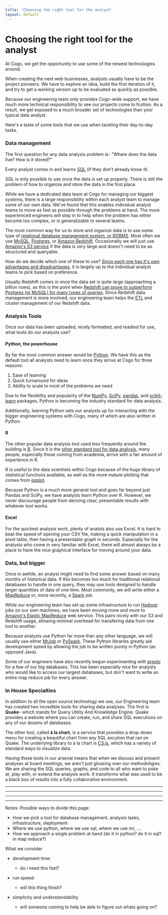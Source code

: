 ```yaml
---
title: 'Choosing the right tool for the analyst'
layout: default
---
```

# Choosing the right tool for the analyst

At Cogo, we get the opportunity to use some of the newest technologies around. 

When creating the next web businesses, analysts usually have to be the project pioneers.
We have to explore an idea, build the first iteration of it, and try to get a working version up to be evaluated as quickly as possible.

Because our engineering team only provides Cogo-wide support, we have much more technical responsibility to see our projects come to fruition.
As a result, we get exposed to a much broader set of technologies than your typical data analyst.

Here's a taste of some tools that we use when tackling their day-to-day tasks.


### Data management

The first question for any data analysis problem is- "Where does the data live? How is it stored?"

Every analyst comes in and learns [SQL](https://en.wikipedia.org/wiki/SQL) (if they don't already know it).

SQL is only possible to use once the data is set up properly.
There is still the problem of how to organize and store the data in the first place.

While we have a dedicated data team at Cogo for managing our biggest systems, there is a large responsibility within each analyst team to manage some of our own data. 
We've found that this enables individual analyst teams to move as fast as possible through the problems at hand.
The more experienced engineers will step in to help when the problem has either become too complex, or is generalizable to several teams.


The most common way for us to store and organize data is to use some type of [relational database management system, or RDBMS](https://en.wikipedia.org/wiki/Relational_database_management_system). 
Most often we use [MySQL](https://www.mysql.com/), [Postgres](http://www.postgresql.org/), or [Amazon Redshift](http://docs.aws.amazon.com/redshift/latest/mgmt/welcome.html).
Occasionally we will just use [Amazon's S3 service](https://aws.amazon.com/s3/) if the data is very large and doesn't need to be as structured and queryable.

How do we decide which one of these to use? 
[Since each one has it's own advantages and disadvantages](https://www.digitalocean.com/community/tutorials/sqlite-vs-mysql-vs-postgresql-a-comparison-of-relational-database-management-systems), it is largely up to the individual analyst teams to pick based on preference.

Usually Redshift comes in once the data set is quite large (approaching a billion rows), as this is the point when [Redshift can prove to outperform Postgres (or MySQL) for many types of queries](https://www.periscopedata.com/blog/redshift-and-rds-postgres-benchmarked.html).
Since Redshift data management is more involved, our engineering team helps the [ETL](https://en.wikipedia.org/wiki/Extract,_transform,_load) and cluster management of our Redshift data.


### Analysis Tools

Once our data has been uploaded, nicely formatted, and readied for use, what tools do our analysts use?

#### Python, the powerhouse

By far the most common answer would be [Python](https://www.python.org/).
We have this as the default tool all analysts need to learn once they arrive at Cogo for three reasons:

1. Ease of learning
2. Quick turnaround for ideas
3. Ability to scale to most of the problems we need

Due to the flexibility and popularity of the [NumPy](http://www.numpy.org/), [SciPy](https://www.scipy.org/), [pandas](http://pandas.pydata.org/), and [scikit-learn](http://scikit-learn.org/) packages, Python is becoming the industry standard for data analysis.

Additionally, learning Python sets our analysts up for interacting with the bigger engineering systems with Cogo, many of which are also written in Python.

#### R

The other popular data analysis tool used less frequently around the building is [R](https://www.r-project.org/about.html).
Since it is the [other standard tool for data analysis](https://www.datacamp.com/community/tutorials/r-or-python-for-data-analysis), many people, especially those coming from academia, arrive with a fair amount of experience in R.

R is useful to the data scientists within Cogo because of the huge library of statistical functions available, as well as the more mature plotting that comes from [ggplot](http://www.statmethods.net/advgraphs/ggplot2.html).

Because Python is a much more general tool and goes far beyond just Pandas and SciPy, we have analysts learn Python over R.
However, we never discourage people from deriving clear, presentable results with whatever tool works.


#### Excel

For the quickest analysis work, plenty of analsts also use Excel. 
It is hard to beat the speed of opening your CSV file, making a quick manipulation in a pivot table, then having a presentable graph in seconds.
Especially for the analysts who come in very familiar with Excel, there will almost always be a place to have the nice graphical interface for moving around your data.


### Data, but bigger

Once in awhile, an analyst might need to find some answer based on many months of historical data.
If this becomes too much for traditional relational databases to handle in one query, they may use tools designed to handle larger quantities of data of one time.
Most commonly, we will write either a [MapReduce](https://en.wikipedia.org/wiki/MapReduce) or, more recently, a [Spark](http://spark.apache.org/) job.

While our engineering team has set up some infrastructure to run [Hadoop](http://hadoop.apache.org/) jobs on our own machines, we have been moving more and more to [Amazon's Elastic MapReduce](https://aws.amazon.com/elasticmapreduce/) web service.
This pairs nicely with our S3 and Redshift usage, allowing minimal overhead for transfering data from one tool to another.

Because analysts use Python far more than any other language, we will usually use either [MrJob](https://pythonhosted.org/mrjob/) or [PySpark](https://spark.apache.org/docs/0.9.0/python-programming-guide.html).
These Python libraries greatly aid development speed by allowing the job to be written purely in Python (as opposed Java).

Some of our engineers have also recently begun experimenting with [presto](https://prestodb.io/) for a few of our big databases. 
This has been especially nice for analysts who would like to access our largest databases, but don't want to write an entire map reduce job for every answer.

### In House Specialties

In addition to all the open source technology we use, our Engineering team has created two incredible tools for sharing data analyses.
The first is **Quake**- which stands for Query Utility And Knowledge Engine.
Quake provides a website where you can create, run, and share SQL executions on any of our dozens of databases.

The other tool, called **à la chart**, is a service that provides a drop-down menu for creating a beautiful chart from any SQL excution that ran on Quake.
The underlying library to à la chart is [C3.js](http://c3js.org/), which has a variety of standard ways to visualize data.

Having these tools in our arsenal means that when we discuss and present analyses at board meetings, we aren't just glossing over our methodoligies.
We are sharing the SQL queries, graphs, and code to all who want to poke at, play with, or extend the analysis work.
It transforms what was used to be a black box of results into a fully collaborative environment.

---------

-------

-------

------

Notes:
Possible ways to divide this page:

- How we pick a tool for database management, analysis tasks, infrastructure, deployment
- Where we use python, where we use sql, where we use mr, ....
- How we approach a single problem at hand (do it in python? do it in sql? in map reduce?)

What we consider

- development time:
  - do i need this fast?

- run speed:
  - will this thing finish?

- simplicity and understandability
  - will someone coming to help be able to figure out whats going on?

